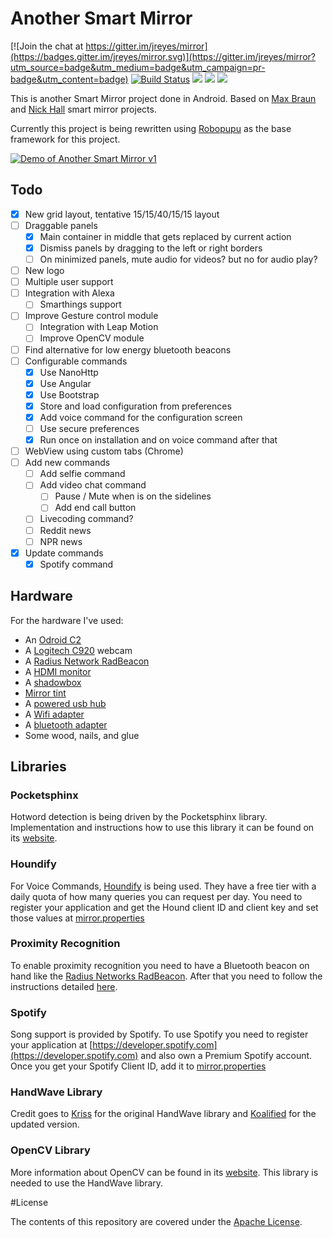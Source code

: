 Another Smart Mirror
====================

[![Join the chat at https://gitter.im/jreyes/mirror](https://badges.gitter.im/jreyes/mirror.svg)](https://gitter.im/jreyes/mirror?utm_source=badge&utm_medium=badge&utm_campaign=pr-badge&utm_content=badge)
[![Build Status](https://travis-ci.org/jreyes/mirror.png?branch=master)](https://travis-ci.org/jreyes/mirror)
![](https://img.shields.io/badge/Licence-Apache%20v2-green.svg)
![](https://img.shields.io/badge/platform-android-green.svg)
![](https://img.shields.io/badge/Min%20SDK-21-green.svg)

This is another Smart Mirror project done in Android. Based on [Max Braun](https://github.com/maxbbraun/mirror) and
[Nick Hall](https://github.com/ineptech/mirror) smart mirror projects.

Currently this project is being rewritten using [Robopupu](https://robopupu.com/) as the base framework for this project.

[![Demo of Another Smart Mirror v1](http://img.youtube.com/vi/7EBSTNqeX6Q/0.jpg)](http://www.youtube.com/watch?v=7EBSTNqeX6Q)

## Todo

- [X] New grid layout, tentative 15/15/40/15/15 layout
- [ ] Draggable panels
    - [X] Main container in middle that gets replaced by current action
    - [X] Dismiss panels by dragging to the left or right borders
    - [ ] On minimized panels, mute audio for videos? but no for audio play?
- [ ] New logo
- [ ] Multiple user support
- [ ] Integration with Alexa
    -   [ ] Smarthings support
- [ ] Improve Gesture control module
    - [ ] Integration with Leap Motion
    - [ ] Improve OpenCV module
- [ ] Find alternative for low energy bluetooth beacons
- [ ] Configurable commands
    - [X] Use NanoHttp
    - [X] Use Angular
    - [X] Use Bootstrap
    - [X] Store and load configuration from preferences
    - [X] Add voice command for the configuration screen
    - [ ] Use secure preferences
    - [X] Run once on installation and on voice command after that
- [ ] WebView using custom tabs (Chrome)
- [ ] Add new commands
    - [ ] Add selfie command
    - [ ] Add video chat command
        -   [ ] Pause / Mute when is on the sidelines
        -   [ ] Add end call button
    - [ ] Livecoding command?
    - [ ] Reddit news
    - [ ] NPR news
- [X] Update commands
    - [X] Spotify command

## Hardware

For the hardware I've used:
* An [Odroid C2](http://ameridroid.com/products/odroid-c2)
* A [Logitech C920](http://www.amazon.com/Logitech-Webcam-Widescreen-Calling-Recording/dp/B006JH8T3S) webcam
* A [Radius Network RadBeacon](http://www.amazon.com/Radius-Networks-RadBeacon-Dot-Technology/dp/B00JJ4P864)
* A [HDMI monitor](http://www.amazon.com/VG278HE-1920x1080-Ergonomic-Back-lit-Monitor/dp/B00906HM6K)
* A [shadowbox](http://www.michaels.com/frames/display-cases-and-shadowboxes/840874378)
* [Mirror tint](http://www.amazon.com/Window-Film-Mirror-Silver-36in/dp/B00CWGIHBE)
* A [powered usb hub](http://www.amazon.com/Anker-4-Port-Adapter-Charger-Included/dp/B0192LPK5M)
* A [Wifi adapter](http://ameridroid.com/products/wifi-module-4)
* A [bluetooth adapter](http://ameridroid.com/products/usb-bluetooth-module-2)
* Some wood, nails, and glue

## Libraries

### Pocketsphinx

Hotword detection is being driven by the Pocketsphinx library. Implementation and instructions how to use this library
it can be found on its [website](http://cmusphinx.sourceforge.net/wiki/tutorialandroid).

### Houndify

For Voice Commands, [Houndify](http://www.houndify.com) is being used. They have a free tier with a daily quota of how
 many queries you can request per day. You need to register your application and get the Hound client ID and client key
 and set those values at [mirror.properties](https://github.com/jreyes/mirror/blob/master/app/src/main/assets/mirror.properties)

### Proximity Recognition

To enable proximity recognition you need to have a Bluetooth beacon on hand like the
[Radius Networks RadBeacon](http://www.amazon.com/Radius-Networks-RadBeacon-Dot-Technology/dp/B00JJ4P864). After that
you need to follow the instructions detailed [here](https://github.com/RadiusNetworks/proximitykit-android).

### Spotify

Song support is provided by Spotify. To use Spotify you need to register your application at
[https://developer.spotify.com](https://developer.spotify.com) and also own a Premium Spotify account. Once you get
your Spotify Client ID, add it to [mirror.properties](https://github.com/jreyes/mirror/blob/master/app/src/main/assets/mirror.properties)

### HandWave Library

Credit goes to [Kriss](https://github.com/kritts/HandWave) for the original HandWave library and
[Koalified](https://github.com/Koalified/NewHandwave) for the updated version.

### OpenCV Library

More information about OpenCV can be found in its [website](http://opencv.org/). This library is needed to use the
HandWave library.

#License

The contents of this repository are covered under the [Apache License](LICENSE).